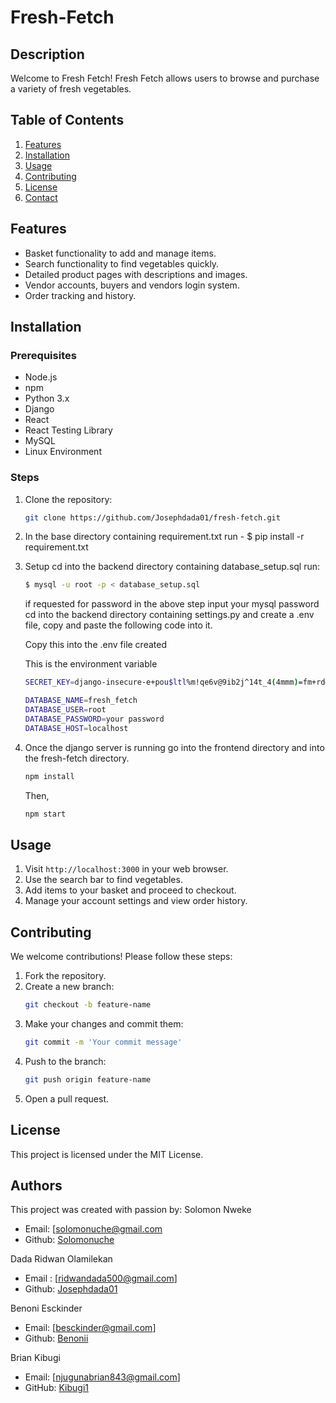 # Fresh-Fetch

## Description
Welcome to Fresh Fetch! Fresh Fetch allows users to browse and purchase a variety of fresh vegetables.

## Table of Contents
1. [Features](#features)
2. [Installation](#installation)
3. [Usage](#usage)
4. [Contributing](#contributing)
5. [License](#license)
6. [Contact](#contact)

## Features
- Basket functionality to add and manage items.
- Search functionality to find vegetables quickly.
- Detailed product pages with descriptions and images.
- Vendor accounts, buyers and vendors login system.
- Order tracking and history.

## Installation
### Prerequisites
- Node.js
- npm
- Python 3.x
- Django
- React
- React Testing Library
- MySQL
- Linux Environment

### Steps
1. Clone the repository:
    ```bash
    git clone https://github.com/Josephdada01/fresh-fetch.git
    ```

2. In the base directory containing requirement.txt run - $ pip install -r requirement.txt

3. Setup
   cd into the backend directory containing database_setup.sql run:
   ```bash 
   $ mysql -u root -p < database_setup.sql
   ```

   if requested for password in the above step input your mysql password
   cd into the backend directory containing settings.py and create a .env file, copy and paste the following code into it.
   
   Copy this into the .env file created

   This is the environment variable

   ```bash
   SECRET_KEY=django-insecure-e+pou$ltl%m!qe6v@9ib2j^14t_4(4mmm)=fm+rd@sgo#xao

   DATABASE_NAME=fresh_fetch
   DATABASE_USER=root
   DATABASE_PASSWORD=your password
   DATABASE_HOST=localhost
   ```
4. Once the django server is running go into the frontend directory and into the fresh-fetch directory.
   
   ```bash
   npm install
   ```
   Then,
   ```bash
   npm start
   ``` 

## Usage
1. Visit `http://localhost:3000` in your web browser.
2. Use the search bar to find vegetables.
3. Add items to your basket and proceed to checkout.
4. Manage your account settings and view order history.

## Contributing
We welcome contributions! Please follow these steps:
1. Fork the repository.
2. Create a new branch:
    ```bash
    git checkout -b feature-name
    ```
3. Make your changes and commit them:
    ```bash
    git commit -m 'Your commit message'
    ```
4. Push to the branch:
    ```bash
    git push origin feature-name
    ```
5. Open a pull request.

## License
This project is licensed under the MIT License.

## Authors
This project was created with passion by:
Solomon Nweke
- Email: [solomonuche@gmail.com
- Github: [Solomonuche](https://github.com/Solomonuche)


Dada Ridwan Olamilekan
- Email : [ridwandada500@gmail.com]
- Github: [Josephdada01](https://github.com/Josephdada01)

Benoni Esckinder
- Email: [besckinder@gmail.com]
- Github: [Benonii](https://github.com/Benonii)

Brian Kibugi
- Email: [njugunabrian843@gmail.com]
- GitHub: [Kibugi1](https://github.com/Kibugi1)

